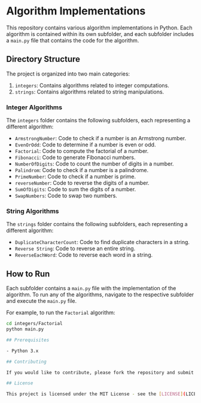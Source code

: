 # Algorithm Implementations

This repository contains various algorithm implementations in Python. Each algorithm is contained within its own subfolder, and each subfolder includes a `main.py` file that contains the code for the algorithm.

## Directory Structure

The project is organized into two main categories:
1. `integers`: Contains algorithms related to integer computations.
2. `strings`: Contains algorithms related to string manipulations.

### Integer Algorithms

The `integers` folder contains the following subfolders, each representing a different algorithm:

- `ArmstrongNumber`: Code to check if a number is an Armstrong number.
- `EvenOrOdd`: Code to determine if a number is even or odd.
- `Factorial`: Code to compute the factorial of a number.
- `Fibonacci`: Code to generate Fibonacci numbers.
- `NumberOfDigits`: Code to count the number of digits in a number.
- `Palindrom`: Code to check if a number is a palindrome.
- `PrimeNumber`: Code to check if a number is prime.
- `reverseNumber`: Code to reverse the digits of a number.
- `SumOfDigits`: Code to sum the digits of a number.
- `SwapNumbers`: Code to swap two numbers.

### String Algorithms

The `strings` folder contains the following subfolders, each representing a different algorithm:

- `DuplicateCharacterCount`: Code to find duplicate characters in a string.
- `Reverse String`: Code to reverse an entire string.
- `ReverseEachWord`: Code to reverse each word in a string.

## How to Run

Each subfolder contains a `main.py` file with the implementation of the algorithm. To run any of the algorithms, navigate to the respective subfolder and execute the `main.py` file.

For example, to run the `Factorial` algorithm:

```sh
cd integers/Factorial
python main.py

## Prerequisites

- Python 3.x

## Contributing

If you would like to contribute, please fork the repository and submit a pull request with your changes.

## License

This project is licensed under the MIT License - see the [LICENSE](LICENSE) file for details.
